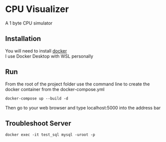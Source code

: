# CPU Visualizer
A 1 byte CPU simulator

## Installation
You will need to install <a href="https://www.docker.com">docker<a>
<br/>
I use Docker Desktop with WSL personally

## Run
From the root of the project folder
use the command line to create the docker container
from the docker-compose.yml
```
docker-compose up --build -d
```
Then go to your web browser and type localhost:5000 into the address bar

## Troubleshoot Server
```
docker exec -it test_sql mysql -uroot -p
```
